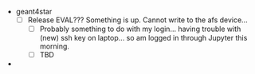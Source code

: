 - geant4star
	- [ ] Release EVAL??? Something is up.  Cannot write to the afs device...
		- [ ] Probably something to do with my login... having trouble with (new) ssh key on laptop... so am logged in through Jupyter this morning.
		- [ ] TBD

- 